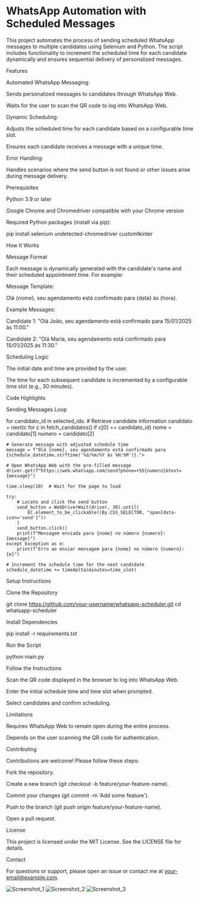 # WhatsApp Automation with Scheduled Messages

This project automates the process of sending scheduled WhatsApp messages to multiple candidates using Selenium and Python. The script includes functionality to increment the scheduled time for each candidate dynamically and ensures sequential delivery of personalized messages.

Features

Automated WhatsApp Messaging:

Sends personalized messages to candidates through WhatsApp Web.

Waits for the user to scan the QR code to log into WhatsApp Web.

Dynamic Scheduling:

Adjusts the scheduled time for each candidate based on a configurable time slot.

Ensures each candidate receives a message with a unique time.

Error Handling:

Handles scenarios where the send button is not found or other issues arise during message delivery.

Prerequisites

Python 3.9 or later

Google Chrome and Chromedriver compatible with your Chrome version

Required Python packages (install via pip):

pip install selenium undetected-chromedriver customtkinter

How It Works

Message Format

Each message is dynamically generated with the candidate's name and their scheduled appointment time. For example:

Message Template:

Olá {nome}, seu agendamento está confirmado para {data} às {hora}.

Example Messages:

Candidate 1: "Olá João, seu agendamento está confirmado para 15/01/2025 às 11:00."

Candidate 2: "Olá Maria, seu agendamento está confirmado para 15/01/2025 às 11:30."

Scheduling Logic

The initial date and time are provided by the user.

The time for each subsequent candidate is incremented by a configurable time slot (e.g., 30 minutes).

Code Highlights

Sending Messages Loop

for candidato_id in selected_ids:
    # Retrieve candidate information
    candidato = next(c for c in fetch_candidatos() if c[0] == candidato_id)
    nome = candidato[1]
    numero = candidato[2]

    # Generate message with adjusted schedule time
    message = f"Olá {nome}, seu agendamento está confirmado para {schedule_datetime.strftime('%d/%m/%Y às %H:%M')}.">

    # Open WhatsApp Web with the pre-filled message
    driver.get(f"https://web.whatsapp.com/send?phone=+55{numero}&text={message}")

    time.sleep(10)  # Wait for the page to load

    try:
        # Locate and click the send button
        send_button = WebDriverWait(driver, 30).until(
            EC.element_to_be_clickable((By.CSS_SELECTOR, "span[data-icon='send']"))
        )
        send_button.click()
        print(f"Mensagem enviada para {nome} no número {numero}: {message}")
    except Exception as e:
        print(f"Erro ao enviar mensagem para {nome} no número {numero}: {e}")

    # Increment the schedule time for the next candidate
    schedule_datetime += timedelta(minutes=time_slot)

Setup Instructions

Clone the Repository

git clone https://github.com/your-username/whatsapp-scheduler.git
cd whatsapp-scheduler

Install Dependencies

pip install -r requirements.txt

Run the Script

python main.py

Follow the Instructions

Scan the QR code displayed in the browser to log into WhatsApp Web.

Enter the initial schedule time and time slot when prompted.

Select candidates and confirm scheduling.

Limitations

Requires WhatsApp Web to remain open during the entire process.

Depends on the user scanning the QR code for authentication.

Contributing

Contributions are welcome! Please follow these steps:

Fork the repository.

Create a new branch (git checkout -b feature/your-feature-name).

Commit your changes (git commit -m 'Add some feature').

Push to the branch (git push origin feature/your-feature-name).

Open a pull request.

License

This project is licensed under the MIT License. See the LICENSE file for details.

Contact

For questions or support, please open an issue or contact me at your-email@example.com.

![Screenshot_1](https://github.com/user-attachments/assets/6d9ea71b-4a1d-4ed2-9d79-96774b63c837)
![Screenshot_2](https://github.com/user-attachments/assets/f9e870fe-69c8-4220-823a-165e492877a3)
![Screenshot_3](https://github.com/user-attachments/assets/8fb44cca-7686-4b59-bdf2-7d1a5280ef37)
